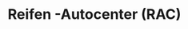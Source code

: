 ---
title: "Reifen -Autocenter (RAC)"
url: /ransbach-baumbach/reifen-autocenter-rac/
shop: Autowerkstatt
---